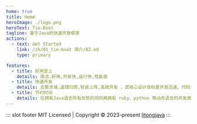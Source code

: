 ```yaml
---
home: true
title: Home
heroImage: ./logo.png
heroText: Tio-Boot
tagline: 基于Java的快速开放框架
actions:
  - text: Get Started
    link: /zh/01_tio-boot 简介/02.md
    type: primary

features:
  - title: 好用至上
    details: 简洁,好用,开发快,运行快,性能高
  - title: 快速开发
    details: 去繁求减,返璞归真,轻装上阵,高效开发 ，其核心设计目标是开发迅速、代码量少、学习简单、功能强大、轻量级、易扩展、Restful。
  - title: 节约时间
    details: 在拥有Java语言所有优势的同时再拥有 ruby、python 等动态语言的开发效率！为您节约更多时间，去陪恋人、家人和朋友 ;)
---
```


::: slot footer
MIT Licensed | Copyright © 2023-present [litongjava](https://github.com/litongjava)
:::
